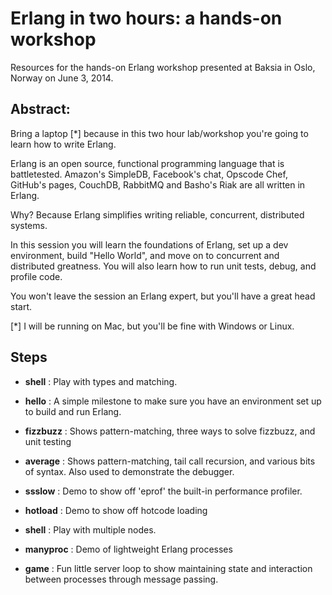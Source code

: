 Erlang in two hours: a hands-on workshop
===============

Resources for the hands-on Erlang workshop presented at Baksia in Oslo, Norway on June 3, 2014.


Abstract:
---------
Bring a laptop [*] because in this two hour lab/workshop you're going to learn how to write Erlang.

Erlang is an open source, functional programming language that is battletested. Amazon's SimpleDB, Facebook's chat, Opscode Chef, GitHub's pages, CouchDB, RabbitMQ and Basho's Riak are all written in Erlang.

Why? Because Erlang simplifies writing reliable, concurrent, distributed systems.

In this session you will learn the foundations of Erlang, set up a dev environment, build "Hello World", and move on to concurrent and distributed greatness. You will also learn how to run unit tests, debug, and profile code.

You won't leave the session an Erlang expert, but you'll have a great head start.

[*] I will be running on Mac, but you'll be fine with Windows or Linux.


Steps
-----

* **shell** : Play with types and matching.

* **hello** :  A simple milestone  to make sure you have an environment set up to build and run Erlang.

* **fizzbuzz** : Shows pattern-matching, three ways to solve fizzbuzz, and unit testing

* **average** : Shows pattern-matching, tail call recursion, and various bits of syntax. Also used to demonstrate the debugger.

* **ssslow** : Demo to show off 'eprof' the built-in performance profiler.

* **hotload** : Demo to show off hotcode loading

* **shell** : Play with multiple nodes.

* **manyproc** : Demo of lightweight Erlang processes

* **game** : Fun little server loop to show maintaining state and interaction between processes through message passing.
